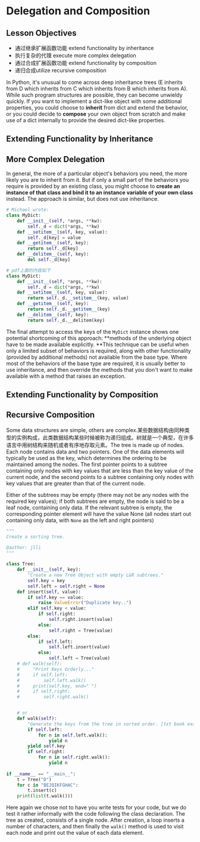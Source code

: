# Delegation and Composition

## Lesson Objectives

* 通过继承扩展函数功能 extend functionality by inheritance
* 执行复杂的代理 execute more complex delegation
* 通过合成扩展函数功能 extend functionality by composition
* 递归合成utilize recursive composition

In Python, it's unusual to come across deep inheritance trees (E inherits from D which inherits from C which inherits from B which inherits from A). While such program structures are possible, they can become unwieldy quickly. If you want to implement a dict-like object with some additional properties, you could choose to **inherit** from dict and extend the behavior, or you could decide to **compose** your own object from scratch and make use of a dict internally to provide the desired dict-like properties.    

## Extending Functionality by Inheritance

## More Complex Delegation

In general, the more of a particular object's behaviors you need, the more likely you are to inherit from it. But if only a small part of the behaviors you require is provided by an existing class, you might choose to **create an instance of that class and bind it to an instance variable of your own class** instead. The approach is similar, but does not use inheritance. 

```python
# Michael wrote:
class MyDict:
    def __init__(self, *args, **kw):
        self._d = dict(*args, **kw)
    def __setitem__(self, key, value):
        self._d[key] = value
    def __getitem__(self, key):
        return self._d[key]
   	def __delitem__(self, key):
        del self._d[key]
```

```python
# pdf上面的内容如下
class MyDict:
    def __init__(self, *args, **kw):
        self._d = dict(*args, **kw)
    def __setitem__(self, key, value):
        return self._d.__setitem__(key, value)
    def __getitem__(self, key):
        return self._d.__getitem__(key)
   	def __delitem__(self, key):
        return self._d.__delitem(key)
```

The final attempt to access the keys of the `MyDict` instance shows one potential shortcoming of this approach: **methods of the underlying object have to be made available explicitly. **This technique can be useful when only a limited subset of behaviors is required, along with other functionality (provided by additional methods) not available from the base type. Where most of the behaviors of the base type are required, it is usually better to use inheritance, and then override the methods that you don't want to make available with a method that raises an exception.    

## Extending Functionality by Composition



## Recursive Composition

Some data structures are simple, others are complex.某些数据结构由同种类型的实例构成，此类数据结构某些时候被称为递归组成。树就是一个典型，在许多语言中用树结构来随机或者有序地存取元素。The tree is made up of nodes. Each node contains data and two pointers. One of the data elements will typically be used as the key, which determines the ordering to be maintained among the nodes. The first pointer points to a subtree containing only nodes with key values that are less than the key value of the current node, and the second points to a subtree containing only nodes with key values that are greater than that of the current node.

Either of the subtrees may be empty (there may not be any nodes with the required key values); if both subtrees are empty, the node is said to be a leaf node, containing only data. If the relevant subtree is empty, the corresponding pointer element will have the value None (all nodes start out containing only data, with `None` as the left and right pointers)    

```python
"""
Create a sorting tree.

@author: jlli
"""
                 
class Tree:
    def __init__(self, key):
        "Create a new Tree Object with empty L&R subtrees."
        self.key = key
        self.left = self.right = None
    def insert(self, value):
        if self.key == value:
            raise ValueError("Duplicate key..")
        elif self.key < value:
            if self.right:
                self.right.insert(value)
            else:
                self.right = Tree(value)
        else:
            if self.left:
                self.left.insert(value)
            else:
                self.left = Tree(value)
    # def walk(self):
    #     "Print Keys Orderly..."
    #     if self.left:
    #         self.left.walk()
    #     print(self.key, end=" ")
    #     if self.right:
    #         self.right.walk()


    # or 
    def walk(self):
        "Generate the keys from the tree in sorted order. [txt book example]"
        if self.left:
            for n in self.left.walk():
                yield n
        yield self.key
        if self.right:
            for n in self.right.walk():
                yield n
                
if __name__ == "__main__":
    t = Tree("D")
    for c in "BEJQIKFGHAC":
        t.insert(c)
    print(list(t.walk()))
```

Here again we chose not to have you write tests for your code, but we do test it rather informally with the code following the class declaration. The tree as created, consists of a single node. After creation, a loop inserts a number of characters, and then finally the `walk()` method is used to visit each node and print out the value of each data element.    